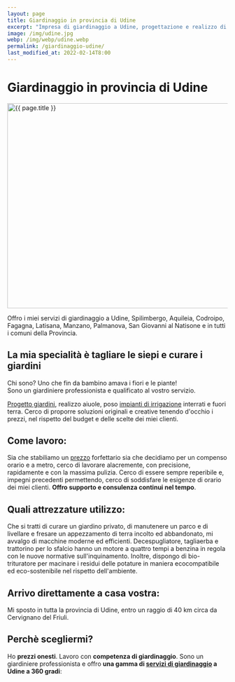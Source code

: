 ```yaml
---
layout: page
title: Giardinaggio in provincia di Udine
excerpt: "Impresa di giardinaggio a Udine, progettazione e realizzo di giardini e aiuole, manutenzione aree verdi aziendali, sistemazione giardini privati, potature siepi"
image: /img/udine.jpg
webp: /img/webp/udine.webp
permalink: /giardinaggio-udine/
last_modified_at: 2022-02-14T8:00
---
```

# Giardinaggio in provincia di Udine

<picture>
  <source srcset="{{ page.webp }}" type="image/webp">
  <source srcset="{{ page.image }}" type="image/jpeg">
  <img src="{{ page.image }}" width="800" height="468" alt="{{ page.title }}" title="{{ page.title }}"/>
</picture>

Offro i miei servizi di giardinaggio a Udine, Spilimbergo, Aquileia, Codroipo, Fagagna, Latisana, Manzano, Palmanova, San Giovanni al Natisone e in tutti i comuni della Provincia.

## La mia specialità è tagliare le siepi e curare i giardini
Chi sono? Uno che fin da bambino amava i fiori e le piante!<br>
Sono un giardiniere professionista e qualificato al vostro servizio.

[Progetto giardini](/servizi/progettazione-giardini/ "Affida a Potasiepe il progetto del tuo giardino"), realizzo aiuole, poso [impianti di irrigazione](/prodotti/impianti-di-irrigazione/ "Ottieni un impianto di irrigazione a regola d'arte") interrati e fuori terra. Cerco di proporre soluzioni originali e creative tenendo d'occhio i prezzi, nel rispetto del budget e delle scelte dei miei clienti.

## Come lavoro:
Sia che stabiliamo un [prezzo](/prezzi/ "Scopri i prezzi di giardiniere Potasiepe") forfettario sia che decidiamo per un compenso orario e a metro, cerco di lavorare alacremente, con precisione, rapidamente e con la massima pulizia.
Cerco di essere sempre reperibile e, impegni precedenti permettendo, cerco di soddisfare le esigenze di orario dei miei clienti. **Offro supporto e consulenza continui nel tempo**.

## Quali attrezzature utilizzo:
Che si tratti di curare un giardino privato, di manutenere un parco e di livellare e fresare un appezzamento di terra incolto ed abbandonato, mi avvalgo di macchine moderne ed efficienti. Decespugliatore, tagliaerba e trattorino per lo sfalcio hanno un motore a quattro tempi a benzina in regola con le nuove normative sull'inquinamento. Inoltre, dispongo di bio-trituratore per macinare i residui delle potature in maniera ecocompatibile ed eco-sostenibile nel rispetto dell'ambiente.

## Arrivo direttamente a casa vostra:
 Mi sposto in tutta la provincia di Udine, entro un raggio di 40 km circa da Cervignano del Friuli.


## Perchè scegliermi?
Ho **prezzi onesti**. Lavoro con **competenza di giardinaggio**. Sono un giardiniere professionista e offro **una gamma di [servizi di giardinaggio](/servizi/ "Scopri i servizi di giardinaggio di giardiniere Potasiepe") a Udine a 360 gradi**:
